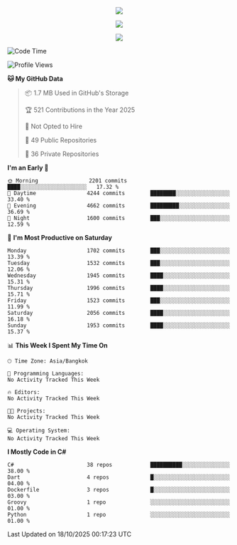 <p align="center">
  <a href="say-hi.gif"> 
    <img align="center" src="say-hi.gif"/>
  </a>
</p>
<p align="center">
  <a href="https://github.com/htthinh1999">
    <img align="center" src="https://github-readme-stats-kappa-pink.vercel.app/api?username=htthinh1999&show_icons=true&count_private=true&theme=dracula"/>
  </a>
</p>
<p align="center">
  <a href="https://github.com/htthinh1999">
    <img src="https://github-readme-stats-kappa-pink.vercel.app/api/top-langs/?username=htthinh1999&layout=compact&langs_count=6&count_private=true&hide=tsql,hlsl,glsl,shaderlab&theme=dracula"/>
  </a>
</p>

<!--START_SECTION:waka-->
![Code Time](http://img.shields.io/badge/Code%20Time-0%20secs-blue)

![Profile Views](http://img.shields.io/badge/Profile%20Views-1-blue)

**🐱 My GitHub Data** 

> 📦 1.7 MB Used in GitHub's Storage 
 > 
> 🏆 521 Contributions in the Year 2025
 > 
> 🚫 Not Opted to Hire
 > 
> 📜 49 Public Repositories 
 > 
> 🔑 36 Private Repositories 
 > 
**I'm an Early 🐤** 

```text
🌞 Morning                2201 commits        ████░░░░░░░░░░░░░░░░░░░░░   17.32 % 
🌆 Daytime                4244 commits        ████████░░░░░░░░░░░░░░░░░   33.40 % 
🌃 Evening                4662 commits        █████████░░░░░░░░░░░░░░░░   36.69 % 
🌙 Night                  1600 commits        ███░░░░░░░░░░░░░░░░░░░░░░   12.59 % 
```
📅 **I'm Most Productive on Saturday** 

```text
Monday                   1702 commits        ███░░░░░░░░░░░░░░░░░░░░░░   13.39 % 
Tuesday                  1532 commits        ███░░░░░░░░░░░░░░░░░░░░░░   12.06 % 
Wednesday                1945 commits        ████░░░░░░░░░░░░░░░░░░░░░   15.31 % 
Thursday                 1996 commits        ████░░░░░░░░░░░░░░░░░░░░░   15.71 % 
Friday                   1523 commits        ███░░░░░░░░░░░░░░░░░░░░░░   11.99 % 
Saturday                 2056 commits        ████░░░░░░░░░░░░░░░░░░░░░   16.18 % 
Sunday                   1953 commits        ████░░░░░░░░░░░░░░░░░░░░░   15.37 % 
```


📊 **This Week I Spent My Time On** 

```text
🕑︎ Time Zone: Asia/Bangkok

💬 Programming Languages: 
No Activity Tracked This Week

🔥 Editors: 
No Activity Tracked This Week

🐱‍💻 Projects: 
No Activity Tracked This Week

💻 Operating System: 
No Activity Tracked This Week
```

**I Mostly Code in C#** 

```text
C#                       38 repos            ██████████░░░░░░░░░░░░░░░   38.00 % 
Dart                     4 repos             █░░░░░░░░░░░░░░░░░░░░░░░░   04.00 % 
Dockerfile               3 repos             █░░░░░░░░░░░░░░░░░░░░░░░░   03.00 % 
Groovy                   1 repo              ░░░░░░░░░░░░░░░░░░░░░░░░░   01.00 % 
Python                   1 repo              ░░░░░░░░░░░░░░░░░░░░░░░░░   01.00 % 
```




 Last Updated on 18/10/2025 00:17:23 UTC
<!--END_SECTION:waka-->
